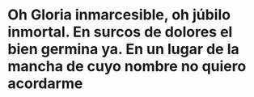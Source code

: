 # Oh Gloria inmarcesible, oh júbilo inmortal. En surcos de dolores el bien germina ya. En un lugar de la mancha de cuyo nombre no quiero acordarme